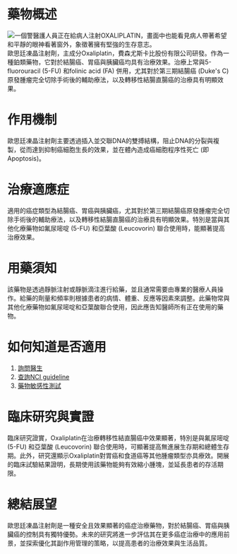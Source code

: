 # 藥物概述
![一個警醫護人員正在給病人注射OXALIPLATIN，畫面中也能看見病人帶著希望和平靜的眼神看著窗外，象徵著擁有堅強的生存意志。](https://i.imgur.com/MxBjz2P.jpeg)
歐思廷凍晶注射劑，主成分Oxaliplatin，費森尤斯卡比股份有限公司研發。作為一種鉑類藥物，它對於結腸癌、胃癌與胰臟癌均具有治療效果。治療上常與5-fluorouracil (5-FU) 和folinic acid (FA) 併用，尤其對於第三期結腸癌 (Duke's C) 原發腫瘤完全切除手術後的輔助療法，以及轉移性結腸直腸癌的治療具有明顯效果。

# 作用機制
歐思廷凍晶注射劑主要透過插入並交聯DNA的雙搏結構，阻止DNA的分裂與複製，從而達到抑制癌細胞生長的效果，並在體內造成癌細胞程序性死亡 (即Apoptosis)。

# 治療適應症
適用的癌症類型為結腸癌、胃癌與胰臟癌，尤其對於第三期結腸癌原發腫瘤完全切除手術後的輔助療法，以及轉移性結腸直腸癌的治療具有明顯效果。特別是當與其他化療藥物如氟尿嘧啶 (5-FU) 和亞葉酸 (Leucovorin) 聯合使用時，能顯著提高治療效果。

# 用藥須知
該藥物是透過靜脈注射或靜脈滴注進行給藥，並且通常需要由專業的醫療人員操作。給藥的劑量和頻率則根據患者的病情、體重、反應等因素來調整。此藥物常與其他化療藥物如氟尿嘧啶和亞葉酸聯合使用，因此應告知醫師所有正在使用的藥物。

# 如何知道是否適用
1. [詢問醫生](./text/1-1.html)
2. [查詢NCI guideline](./text/1-2.html)
3. [藥物敏感性測試](./text/1-3.html)

# 臨床研究與實證
臨床研究證實，Oxaliplatin在治療轉移性結直腸癌中效果顯著，特別是與氟尿嘧啶 (5-FU) 和亞葉酸 (Leucovorin) 聯合使用時，可顯著提高無進展生存期和總體生存期。此外，研究還顯示Oxaliplatin對胃癌和食道癌等其他腫瘤類型亦具療效。開展的臨床試驗結果證明，長期使用該藥物能夠有效縮小腫塊，並延長患者的存活期限。

# 總結展望
歐思廷凍晶注射劑是一種安全且效果顯著的癌症治療藥物，對於結腸癌、胃癌與胰臟癌的控制具有獨特優勢。未來的研究將進一步評估其在更多癌症治療中的應用前景，並探索優化其副作用管理的策略，以提高患者的治療效果與生活品質。
